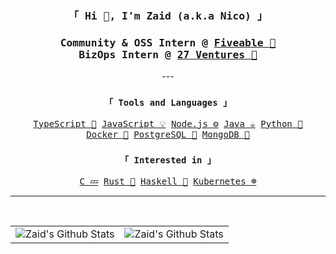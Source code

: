 <div align="center">
	<h3><samp>「 Hi 👋, I'm Zaid (a.k.a Nico) 」</samp></h3> 
</div>

<div align="center">
	<h3><samp> Community & OSS Intern @ <a href="https://fiveable.me/">Fiveable 🏦</a><br>BizOps Intern @ <a href="https://27v.vc">27 Ventures 💼</a></samp></h3>
	---
	<samp> 
		<h3><code>「 Tools and Languages 」</code></h4>
		<a href="https://www.typescriptlang.org/">TypeScript 🧰</a>
		<a href="https://www.javascript.com/">JavaScript 💡</a>
		<a href="https://nodejs.org/">Node.js ⚙️</a>
		<a href="https://www.oracle.com/java/">Java ☕</a>
		<a href="https://www.python.org/">Python 🐍</a><br>
		<a href="https://www.docker.com/">Docker 🐳</a>
		<a href="https://www.mongodb.com/">PostgreSQL 🐘</a>
		<a href="https://www.postgresql.org/">MongoDB 🍃</a>
	</samp>
	<br>
	<samp> 
		<h3><code>「 Interested in 」</code></h4>
		<a href="https://llvm.org/">C 💤</a>
		<a href="https://www.rust-lang.org/">Rust 🦀</a>
		<a href="https://www.haskell.org/">Haskell 🧮</a>
		<a href="https://kubernetes.io/">Kubernetes ☸️</a>
	</samp>
	<br>
	<hr/>
	<br>
		<table align="center">
				<tr>
					<td><img alt="Zaid's Github Stats" src="https://github-readme-stats.vercel.app/api/top-langs/?username=zaida04&text_color=9f9f9f&bg_color=00000000&langs_count=10&layout=compact&hide=css,html,shell,dockerfile" /></td>
					<td><img alt="Zaid's Github Stats" src="https://github-readme-stats.vercel.app/api?username=zaida04&count_private=true&text_color=9f9f9f&bg_color=00000000&hide=stars&include_all_commits=true&show_icons=true" /></td>
				</tr>
		</table>
</div>
